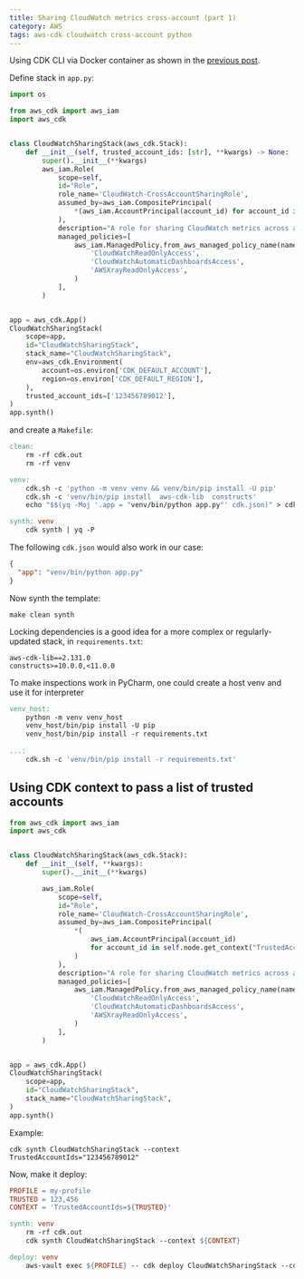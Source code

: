 ```yaml
---
title: Sharing CloudWatch metrics cross-account (part 1)
category: AWS
tags: aws-cdk cloudwatch cross-account python
---
```


Using CDK CLI via Docker container as shown in the [previous post](/aws-cdk-cli).

Define stack in `app.py`:

```py
import os

from aws_cdk import aws_iam
import aws_cdk


class CloudWatchSharingStack(aws_cdk.Stack):
    def __init__(self, trusted_account_ids: [str], **kwargs) -> None:
        super().__init__(**kwargs)
        aws_iam.Role(
            scope=self,
            id="Role",
            role_name='CloudWatch-CrossAccountSharingRole',
            assumed_by=aws_iam.CompositePrincipal(
                *(aws_iam.AccountPrincipal(account_id) for account_id in trusted_account_ids)
            ),
            description="A role for sharing CloudWatch metrics across accounts",
            managed_policies=[
                aws_iam.ManagedPolicy.from_aws_managed_policy_name(name) for name in (
                    'CloudWatchReadOnlyAccess',
                    'CloudWatchAutomaticDashboardsAccess',
                    'AWSXrayReadOnlyAccess',
                )
            ],
        )


app = aws_cdk.App()
CloudWatchSharingStack(
    scope=app,
    id="CloudWatchSharingStack",
    stack_name="CloudWatchSharingStack",
    env=aws_cdk.Environment(
        account=os.environ['CDK_DEFAULT_ACCOUNT'],
        region=os.environ['CDK_DEFAULT_REGION'],
    ),
    trusted_account_ids=['123456789012'],
)
app.synth()
```

and create a `Makefile`:

```makefile
clean:
	rm -rf cdk.out
	rm -rf venv

venv:
	cdk.sh -c 'python -m venv venv && venv/bin/pip install -U pip'
	cdk.sh -c 'venv/bin/pip install  aws-cdk-lib  constructs'
	echo "$$(yq -Moj '.app = "venv/bin/python app.py"' cdk.json)" > cdk.json

synth: venv
	cdk synth | yq -P
```

The following `cdk.json` would also work in our case:

```json
{
  "app": "venv/bin/python app.py"
}
```

Now synth the template:

```shell
make clean synth
```

Locking dependencies is a good idea for a more complex or regularly-updated stack, 
in `requirements.txt`:

```requirements
aws-cdk-lib==2.131.0
constructs>=10.0.0,<11.0.0
```

To make inspections work in PyCharm, one could create a host venv and use it for interpreter 

```makefile
venv_host:
	python -m venv venv_host
	venv_host/bin/pip install -U pip
	venv_host/bin/pip install -r requirements.txt
	
...:
	cdk.sh -c 'venv/bin/pip install -r requirements.txt'
```

## Using CDK context to pass a list of trusted accounts

```python
from aws_cdk import aws_iam
import aws_cdk


class CloudWatchSharingStack(aws_cdk.Stack):
    def __init__(self, **kwargs):
        super().__init__(**kwargs)

        aws_iam.Role(
            scope=self,
            id="Role",
            role_name='CloudWatch-CrossAccountSharingRole',
            assumed_by=aws_iam.CompositePrincipal(
                *(
                    aws_iam.AccountPrincipal(account_id)
                    for account_id in self.node.get_context("TrustedAccountIds").split(',')
                )
            ),
            description="A role for sharing CloudWatch metrics across accounts",
            managed_policies=[
                aws_iam.ManagedPolicy.from_aws_managed_policy_name(name) for name in (
                    'CloudWatchReadOnlyAccess',
                    'CloudWatchAutomaticDashboardsAccess',
                    'AWSXrayReadOnlyAccess',
                )
            ],
        )


app = aws_cdk.App()
CloudWatchSharingStack(
    scope=app,
    id="CloudWatchSharingStack",
    stack_name="CloudWatchSharingStack",
)
app.synth()
```

Example:

```shell
cdk synth CloudWatchSharingStack --context TrustedAccountIds="123456789012"
```

Now, make it deploy:

```makefile
PROFILE = my-profile
TRUSTED = 123,456
CONTEXT = 'TrustedAccountIds=${TRUSTED}'

synth: venv
	rm -rf cdk.out
	cdk synth CloudWatchSharingStack --context ${CONTEXT}

deploy: venv
	aws-vault exec ${PROFILE} -- cdk deploy CloudWatchSharingStack --context ${CONTEXT}
```

